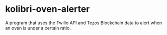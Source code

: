 # kolibri-oven-alerter
 A program that uses the Twilio API and Tezos Blockchain data to alert when an oven is under a certain ratio.
